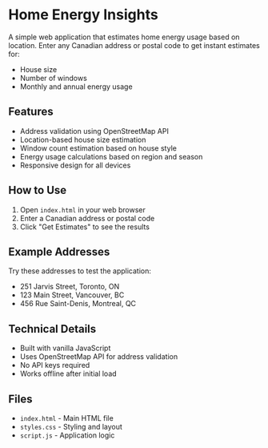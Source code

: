 # Home Energy Insights

A simple web application that estimates home energy usage based on location. Enter any Canadian address or postal code to get instant estimates for:
- House size
- Number of windows
- Monthly and annual energy usage

## Features

- Address validation using OpenStreetMap API
- Location-based house size estimation
- Window count estimation based on house style
- Energy usage calculations based on region and season
- Responsive design for all devices

## How to Use

1. Open `index.html` in your web browser
2. Enter a Canadian address or postal code
3. Click "Get Estimates" to see the results

## Example Addresses

Try these addresses to test the application:
- 251 Jarvis Street, Toronto, ON
- 123 Main Street, Vancouver, BC
- 456 Rue Saint-Denis, Montreal, QC

## Technical Details

- Built with vanilla JavaScript
- Uses OpenStreetMap API for address validation
- No API keys required
- Works offline after initial load

## Files

- `index.html` - Main HTML file
- `styles.css` - Styling and layout
- `script.js` - Application logic 
